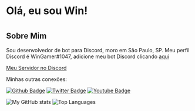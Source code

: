 <h1> Olá, eu sou Win! <h1>

## Sobre Mim
Sou desenvolvedor de bot para Discord, moro em São Paulo, SP. Meu perfil Discord é WinGamer#1047, adicione meu bot Discord clicando <a href="https://discord.com/api/oauth2/authorize?client_id=737044809650274325&permissions=8&scope=bot">aqui</a>

<a href="https://discord.gg/TXu8Xgh">Meu Servidor no Discord</a>

<p> Minhas outras conexões: </p> 

[![Github Badge](https://img.shields.io/badge/-Github-000?style=flat-square&logo=Github&logoColor=white&link=https://github.com/fagnerpsantos)](https://github.com/WinG4mer)
[![Twitter Badge](https://img.shields.io/badge/-Twitter-1ca0f1?style=flat-square&labelColor=1ca0f1&logo=twitter&logoColor=white&link=https://twitter.com/WinGamerYT)](https://twitter.com/WinGamerYT)
[![Youtube Badge](https://img.shields.io/badge/-YouTube-ff0000?style=flat-square&labelColor=ff0000&logo=youtube&logoColor=white&link=https://www.youtube.com/c/CoisasDeWindows)](https://www.youtube.com/c/CoisasDeWindows)

![My GitHub stats](https://github-readme-stats.vercel.app/api?username=WinG4mer&show_icons=true&theme=dracula)
![Top Languages](https://github-readme-stats.vercel.app/api/top-langs/?username=WinG4mer&layout=compact&theme=dracula)
